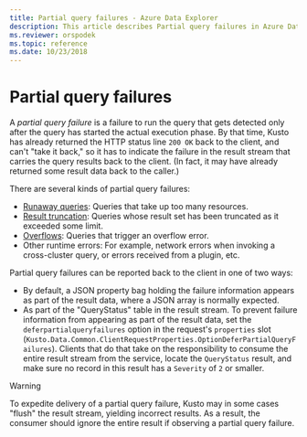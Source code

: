 ```yaml
---
title: Partial query failures - Azure Data Explorer
description: This article describes Partial query failures in Azure Data Explorer.
ms.reviewer: orspodek
ms.topic: reference
ms.date: 10/23/2018
---
```

# Partial query failures

A *partial query failure* is a failure to run the query that gets detected
only after the query has started the actual execution phase. By that time,
Kusto has already returned the HTTP status line `200 OK` back to the client,
and can't "take it back," so it has to indicate the failure in the result
stream that carries the query results back to the client. (In fact, it may have
already returned some result data back to the caller.)

There are several kinds of partial query failures:
* [Runaway queries](runawayqueries.md): Queries that take up too many
  resources.
* [Result truncation](resulttruncation.md): Queries whose result set
  has been truncated as it exceeded some limit.
* [Overflows](overflow.md): Queries that trigger an overflow error.
* Other runtime errors: For example, network errors when invoking a
  cross-cluster query, or errors received from a plugin, etc.

Partial query failures can be reported back to the client in one of two
ways:

* By default, a JSON property bag holding the failure information appears as
  part of the result data, where a JSON array is normally expected.
* As part of the "QueryStatus" table in the result stream. To prevent failure information
  from appearing as part of the result data, set the `deferpartialqueryfailures` option in the request's
  `properties` slot (`Kusto.Data.Common.ClientRequestProperties.OptionDeferPartialQueryFailures`).
  Clients that do that take on the responsibility to consume the entire
  result stream from the service, locate the `QueryStatus` result, and
  make sure no record in this result has a `Severity` of `2` or smaller.

> [!WARNING]
> To expedite delivery of a partial query failure, Kusto may in some cases
> "flush" the result stream, yielding incorrect results. As a result, the consumer should
> ignore the entire result if observing a partial query failure.
